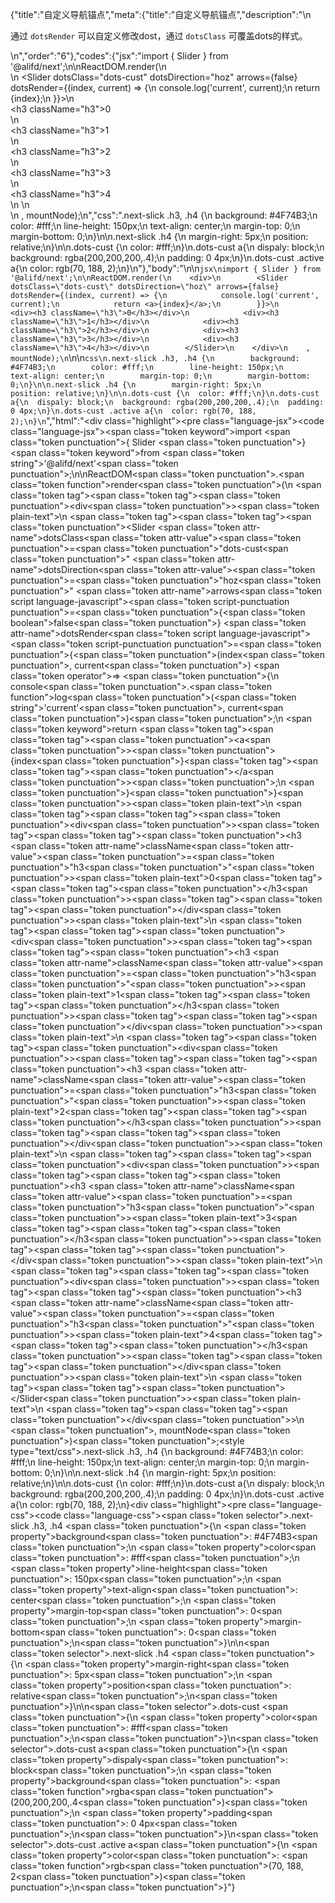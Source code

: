 {"title":"自定义导航锚点","meta":{"title":"自定义导航锚点","description":"\n<p>通过 <code>dotsRender</code> 可以自定义修改dost，通过 <code>dotsClass</code> 可覆盖dots的样式。</p>\n","order":"6"},"codes":{"jsx":"import { Slider } from '@alifd/next';\n\nReactDOM.render(\n    <div>\n        <Slider dotsClass=\"dots-cust\" dotsDirection=\"hoz\" arrows={false} dotsRender={(index, current) => {\n            console.log('current', current);\n            return <a>{index}</a>;\n        }}>\n            <div><h3 className=\"h3\">0</h3></div>\n            <div><h3 className=\"h3\">1</h3></div>\n            <div><h3 className=\"h3\">2</h3></div>\n            <div><h3 className=\"h3\">3</h3></div>\n            <div><h3 className=\"h3\">4</h3></div>\n        </Slider>\n    </div>\n    , mountNode);\n","css":".next-slick .h3, .h4 {\n        background: #4F74B3;\n        color: #fff;\n        line-height: 150px;\n        text-align: center;\n        margin-top: 0;\n        margin-bottom: 0;\n}\n\n.next-slick .h4 {\n        margin-right: 5px;\n        position: relative;\n}\n\n.dots-cust {\n  color: #fff;\n}\n.dots-cust a{\n  dispaly: block;\n  background: rgba(200,200,200,.4);\n  padding: 0 4px;\n}\n.dots-cust .active a{\n  color: rgb(70, 188, 2);\n}\n"},"body":"\n\n````jsx\nimport { Slider } from '@alifd/next';\n\nReactDOM.render(\n    <div>\n        <Slider dotsClass=\"dots-cust\" dotsDirection=\"hoz\" arrows={false} dotsRender={(index, current) => {\n            console.log('current', current);\n            return <a>{index}</a>;\n        }}>\n            <div><h3 className=\"h3\">0</h3></div>\n            <div><h3 className=\"h3\">1</h3></div>\n            <div><h3 className=\"h3\">2</h3></div>\n            <div><h3 className=\"h3\">3</h3></div>\n            <div><h3 className=\"h3\">4</h3></div>\n        </Slider>\n    </div>\n    , mountNode);\n````\n\n````css\n.next-slick .h3, .h4 {\n        background: #4F74B3;\n        color: #fff;\n        line-height: 150px;\n        text-align: center;\n        margin-top: 0;\n        margin-bottom: 0;\n}\n\n.next-slick .h4 {\n        margin-right: 5px;\n        position: relative;\n}\n\n.dots-cust {\n  color: #fff;\n}\n.dots-cust a{\n  dispaly: block;\n  background: rgba(200,200,200,.4);\n  padding: 0 4px;\n}\n.dots-cust .active a{\n  color: rgb(70, 188, 2);\n}\n````","html":"<script>(function(){\"use strict\";\n\nvar _next = require(\"@alifd/next\");\n\nReactDOM.render(React.createElement(\n    \"div\",\n    null,\n    React.createElement(\n        _next.Slider,\n        { dotsClass: \"dots-cust\", dotsDirection: \"hoz\", arrows: false, dotsRender: function dotsRender(index, current) {\n                console.log('current', current);\n                return React.createElement(\n                    \"a\",\n                    null,\n                    index\n                );\n            } },\n        React.createElement(\n            \"div\",\n            null,\n            React.createElement(\n                \"h3\",\n                { className: \"h3\" },\n                \"0\"\n            )\n        ),\n        React.createElement(\n            \"div\",\n            null,\n            React.createElement(\n                \"h3\",\n                { className: \"h3\" },\n                \"1\"\n            )\n        ),\n        React.createElement(\n            \"div\",\n            null,\n            React.createElement(\n                \"h3\",\n                { className: \"h3\" },\n                \"2\"\n            )\n        ),\n        React.createElement(\n            \"div\",\n            null,\n            React.createElement(\n                \"h3\",\n                { className: \"h3\" },\n                \"3\"\n            )\n        ),\n        React.createElement(\n            \"div\",\n            null,\n            React.createElement(\n                \"h3\",\n                { className: \"h3\" },\n                \"4\"\n            )\n        )\n    )\n), mountNode);})()</script><div class=\"highlight\"><pre class=\"language-jsx\"><code class=\"language-jsx\"><span class=\"token keyword\">import</span> <span class=\"token punctuation\">{</span> Slider <span class=\"token punctuation\">}</span> <span class=\"token keyword\">from</span> <span class=\"token string\">'@alifd/next'</span><span class=\"token punctuation\">;</span>\n\nReactDOM<span class=\"token punctuation\">.</span><span class=\"token function\">render</span><span class=\"token punctuation\">(</span>\n    <span class=\"token tag\"><span class=\"token tag\"><span class=\"token punctuation\">&lt;</span>div</span><span class=\"token punctuation\">></span></span><span class=\"token plain-text\">\n        </span><span class=\"token tag\"><span class=\"token tag\"><span class=\"token punctuation\">&lt;</span>Slider</span> <span class=\"token attr-name\">dotsClass</span><span class=\"token attr-value\"><span class=\"token punctuation\">=</span><span class=\"token punctuation\">\"</span>dots-cust<span class=\"token punctuation\">\"</span></span> <span class=\"token attr-name\">dotsDirection</span><span class=\"token attr-value\"><span class=\"token punctuation\">=</span><span class=\"token punctuation\">\"</span>hoz<span class=\"token punctuation\">\"</span></span> <span class=\"token attr-name\">arrows</span><span class=\"token script language-javascript\"><span class=\"token script-punctuation punctuation\">=</span><span class=\"token punctuation\">{</span><span class=\"token boolean\">false</span><span class=\"token punctuation\">}</span></span> <span class=\"token attr-name\">dotsRender</span><span class=\"token script language-javascript\"><span class=\"token script-punctuation punctuation\">=</span><span class=\"token punctuation\">{</span><span class=\"token punctuation\">(</span>index<span class=\"token punctuation\">,</span> current<span class=\"token punctuation\">)</span> <span class=\"token operator\">=></span> <span class=\"token punctuation\">{</span>\n            console<span class=\"token punctuation\">.</span><span class=\"token function\">log</span><span class=\"token punctuation\">(</span><span class=\"token string\">'current'</span><span class=\"token punctuation\">,</span> current<span class=\"token punctuation\">)</span><span class=\"token punctuation\">;</span>\n            <span class=\"token keyword\">return</span> <span class=\"token tag\"><span class=\"token tag\"><span class=\"token punctuation\">&lt;</span>a</span><span class=\"token punctuation\">></span></span><span class=\"token punctuation\">{</span>index<span class=\"token punctuation\">}</span><span class=\"token tag\"><span class=\"token tag\"><span class=\"token punctuation\">&lt;/</span>a</span><span class=\"token punctuation\">></span></span><span class=\"token punctuation\">;</span>\n        <span class=\"token punctuation\">}</span><span class=\"token punctuation\">}</span></span><span class=\"token punctuation\">></span></span><span class=\"token plain-text\">\n            </span><span class=\"token tag\"><span class=\"token tag\"><span class=\"token punctuation\">&lt;</span>div</span><span class=\"token punctuation\">></span></span><span class=\"token tag\"><span class=\"token tag\"><span class=\"token punctuation\">&lt;</span>h3</span> <span class=\"token attr-name\">className</span><span class=\"token attr-value\"><span class=\"token punctuation\">=</span><span class=\"token punctuation\">\"</span>h3<span class=\"token punctuation\">\"</span></span><span class=\"token punctuation\">></span></span><span class=\"token plain-text\">0</span><span class=\"token tag\"><span class=\"token tag\"><span class=\"token punctuation\">&lt;/</span>h3</span><span class=\"token punctuation\">></span></span><span class=\"token tag\"><span class=\"token tag\"><span class=\"token punctuation\">&lt;/</span>div</span><span class=\"token punctuation\">></span></span><span class=\"token plain-text\">\n            </span><span class=\"token tag\"><span class=\"token tag\"><span class=\"token punctuation\">&lt;</span>div</span><span class=\"token punctuation\">></span></span><span class=\"token tag\"><span class=\"token tag\"><span class=\"token punctuation\">&lt;</span>h3</span> <span class=\"token attr-name\">className</span><span class=\"token attr-value\"><span class=\"token punctuation\">=</span><span class=\"token punctuation\">\"</span>h3<span class=\"token punctuation\">\"</span></span><span class=\"token punctuation\">></span></span><span class=\"token plain-text\">1</span><span class=\"token tag\"><span class=\"token tag\"><span class=\"token punctuation\">&lt;/</span>h3</span><span class=\"token punctuation\">></span></span><span class=\"token tag\"><span class=\"token tag\"><span class=\"token punctuation\">&lt;/</span>div</span><span class=\"token punctuation\">></span></span><span class=\"token plain-text\">\n            </span><span class=\"token tag\"><span class=\"token tag\"><span class=\"token punctuation\">&lt;</span>div</span><span class=\"token punctuation\">></span></span><span class=\"token tag\"><span class=\"token tag\"><span class=\"token punctuation\">&lt;</span>h3</span> <span class=\"token attr-name\">className</span><span class=\"token attr-value\"><span class=\"token punctuation\">=</span><span class=\"token punctuation\">\"</span>h3<span class=\"token punctuation\">\"</span></span><span class=\"token punctuation\">></span></span><span class=\"token plain-text\">2</span><span class=\"token tag\"><span class=\"token tag\"><span class=\"token punctuation\">&lt;/</span>h3</span><span class=\"token punctuation\">></span></span><span class=\"token tag\"><span class=\"token tag\"><span class=\"token punctuation\">&lt;/</span>div</span><span class=\"token punctuation\">></span></span><span class=\"token plain-text\">\n            </span><span class=\"token tag\"><span class=\"token tag\"><span class=\"token punctuation\">&lt;</span>div</span><span class=\"token punctuation\">></span></span><span class=\"token tag\"><span class=\"token tag\"><span class=\"token punctuation\">&lt;</span>h3</span> <span class=\"token attr-name\">className</span><span class=\"token attr-value\"><span class=\"token punctuation\">=</span><span class=\"token punctuation\">\"</span>h3<span class=\"token punctuation\">\"</span></span><span class=\"token punctuation\">></span></span><span class=\"token plain-text\">3</span><span class=\"token tag\"><span class=\"token tag\"><span class=\"token punctuation\">&lt;/</span>h3</span><span class=\"token punctuation\">></span></span><span class=\"token tag\"><span class=\"token tag\"><span class=\"token punctuation\">&lt;/</span>div</span><span class=\"token punctuation\">></span></span><span class=\"token plain-text\">\n            </span><span class=\"token tag\"><span class=\"token tag\"><span class=\"token punctuation\">&lt;</span>div</span><span class=\"token punctuation\">></span></span><span class=\"token tag\"><span class=\"token tag\"><span class=\"token punctuation\">&lt;</span>h3</span> <span class=\"token attr-name\">className</span><span class=\"token attr-value\"><span class=\"token punctuation\">=</span><span class=\"token punctuation\">\"</span>h3<span class=\"token punctuation\">\"</span></span><span class=\"token punctuation\">></span></span><span class=\"token plain-text\">4</span><span class=\"token tag\"><span class=\"token tag\"><span class=\"token punctuation\">&lt;/</span>h3</span><span class=\"token punctuation\">></span></span><span class=\"token tag\"><span class=\"token tag\"><span class=\"token punctuation\">&lt;/</span>div</span><span class=\"token punctuation\">></span></span><span class=\"token plain-text\">\n        </span><span class=\"token tag\"><span class=\"token tag\"><span class=\"token punctuation\">&lt;/</span>Slider</span><span class=\"token punctuation\">></span></span><span class=\"token plain-text\">\n    </span><span class=\"token tag\"><span class=\"token tag\"><span class=\"token punctuation\">&lt;/</span>div</span><span class=\"token punctuation\">></span></span>\n    <span class=\"token punctuation\">,</span> mountNode<span class=\"token punctuation\">)</span><span class=\"token punctuation\">;</span></code></pre></div><style type=\"text/css\">.next-slick .h3, .h4 {\n        background: #4F74B3;\n        color: #fff;\n        line-height: 150px;\n        text-align: center;\n        margin-top: 0;\n        margin-bottom: 0;\n}\n\n.next-slick .h4 {\n        margin-right: 5px;\n        position: relative;\n}\n\n.dots-cust {\n  color: #fff;\n}\n.dots-cust a{\n  dispaly: block;\n  background: rgba(200,200,200,.4);\n  padding: 0 4px;\n}\n.dots-cust .active a{\n  color: rgb(70, 188, 2);\n}</style><div class=\"highlight\"><pre class=\"language-css\"><code class=\"language-css\"><span class=\"token selector\">.next-slick .h3, .h4</span> <span class=\"token punctuation\">{</span>\n        <span class=\"token property\">background</span><span class=\"token punctuation\">:</span> #4F74B3<span class=\"token punctuation\">;</span>\n        <span class=\"token property\">color</span><span class=\"token punctuation\">:</span> #fff<span class=\"token punctuation\">;</span>\n        <span class=\"token property\">line-height</span><span class=\"token punctuation\">:</span> 150px<span class=\"token punctuation\">;</span>\n        <span class=\"token property\">text-align</span><span class=\"token punctuation\">:</span> center<span class=\"token punctuation\">;</span>\n        <span class=\"token property\">margin-top</span><span class=\"token punctuation\">:</span> 0<span class=\"token punctuation\">;</span>\n        <span class=\"token property\">margin-bottom</span><span class=\"token punctuation\">:</span> 0<span class=\"token punctuation\">;</span>\n<span class=\"token punctuation\">}</span>\n\n<span class=\"token selector\">.next-slick .h4</span> <span class=\"token punctuation\">{</span>\n        <span class=\"token property\">margin-right</span><span class=\"token punctuation\">:</span> 5px<span class=\"token punctuation\">;</span>\n        <span class=\"token property\">position</span><span class=\"token punctuation\">:</span> relative<span class=\"token punctuation\">;</span>\n<span class=\"token punctuation\">}</span>\n\n<span class=\"token selector\">.dots-cust</span> <span class=\"token punctuation\">{</span>\n  <span class=\"token property\">color</span><span class=\"token punctuation\">:</span> #fff<span class=\"token punctuation\">;</span>\n<span class=\"token punctuation\">}</span>\n<span class=\"token selector\">.dots-cust a</span><span class=\"token punctuation\">{</span>\n  <span class=\"token property\">dispaly</span><span class=\"token punctuation\">:</span> block<span class=\"token punctuation\">;</span>\n  <span class=\"token property\">background</span><span class=\"token punctuation\">:</span> <span class=\"token function\">rgba</span><span class=\"token punctuation\">(</span>200,200,200,.4<span class=\"token punctuation\">)</span><span class=\"token punctuation\">;</span>\n  <span class=\"token property\">padding</span><span class=\"token punctuation\">:</span> 0 4px<span class=\"token punctuation\">;</span>\n<span class=\"token punctuation\">}</span>\n<span class=\"token selector\">.dots-cust .active a</span><span class=\"token punctuation\">{</span>\n  <span class=\"token property\">color</span><span class=\"token punctuation\">:</span> <span class=\"token function\">rgb</span><span class=\"token punctuation\">(</span>70, 188, 2<span class=\"token punctuation\">)</span><span class=\"token punctuation\">;</span>\n<span class=\"token punctuation\">}</span></code></pre></div>"}
